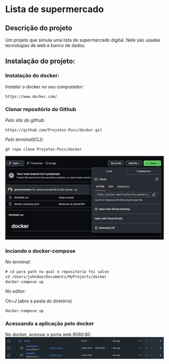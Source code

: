 # Lista de supermercado 
## Descrição do projeto 
Um projeto que simula uma lista de supermercado digital. Nele são usadas tecnologias de web e banco de dados. 

## Instalação do projeto: 

### Instalação do docker: 
*Instalar o docker no seu computador:*
```
https://www.docker.com/
```

### Clonar repositório do Github
*Pelo site do github:*
```
https://github.com/Projetos-Pucc/docker.git
```

*Pelo terminal(CLI):*
```
gh repo clone Projetos-Pucc/docker
```

![image](img/git_clone.png)

### Inciando o docker-compose 
*No terminal:*
```
# cd para path no qual o repositório foi salvo 
cd /Users/johndoe/Documents/MyProjects/docker
docker-compose up 
```
*No editor:* 

Ctr+J (abre a pasta do diretório)
```
docker-compose up 
```

### Acessando a aplicação pelo docker 
No docker, acessar a porta web 8080:80
![image](img/docker_port.png)



